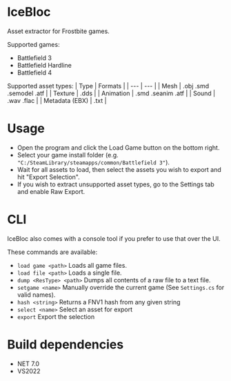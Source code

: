 # IceBloc
Asset extractor for Frostbite games.

Supported games:
- Battlefield 3
- Battlefield Hardline
- Battlefield 4

Supported asset types:
| Type | Formats |
| --- | --- |
| Mesh | .obj .smd .semodel .atf |
| Texture | .dds |
| Animation | .smd .seanim .atf |
| Sound | .wav  .flac |
| Metadata (EBX) | .txt |

# Usage
- Open the program and click the Load Game button on the bottom right.
- Select your game install folder (e.g. ``"C:/SteamLibrary/steamapps/common/Battlefield 3"``).
- Wait for all assets to load, then select the assets you wish to export and hit "Export Selection".
- If you wish to extract unsupported asset types, go to the Settings tab and enable Raw Export.

# CLI
IceBloc also comes with a console tool if you prefer to use that over the UI.

These commands are available:
- ``load game <path>`` Loads all game files.
- ``load file <path>`` Loads a single file.
- ``dump <ResType> <path>`` Dumps all contents of a raw file to a text file.
- ``setgame <name>`` Manually override the current game (See ``Settings.cs`` for valid names).
- ``hash <string>`` Returns a FNV1 hash from any given string
- ``select <name>`` Select an asset for export
- ``export`` Export the selection
# Build dependencies
- NET 7.0
- VS2022
